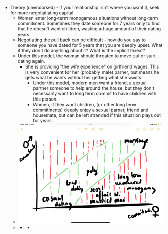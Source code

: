 - Theory (unendorsed) - If your relationship isn't where you want it, seek for more negotiatiating capital
	- Women enter long-term monogamous situations without long-term commitment. Sometimes they date someone for 7 years only to find that he doesn't want children, wasting a huge amount of their dating years.
	- Negotiating the pull back can be difficult - how do you say to someone you have dated for 5 years that you are deeply upset. What if they don't do anything about it? What is the implicit threat?
	- Under this model, the woman should threaten to move out or start dating again.
		- She is providing "the wife experience" on girlfriend wages. This is very convenient for her (probably male) parner, but means he gets what he wants without her getting what she wants.
			- Under this model, modern men want a friend, a sexual partner someone to help around the house, but they don't necessarily want to long term commit to have children with this person.
			- Women, if they want children, (or other long term commitments) deeply enjoy a sexual parner, friend and housemate, but can be left stranded if this situation plays out for years
	- ![image.png](../assets/image_1716829745144_0.png)
	-
		-
			-